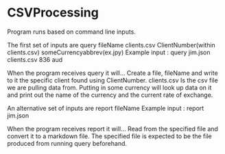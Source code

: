 # CSVProcessing

Program runs based on command line inputs.

The first set of inputs are
query fileName clients.csv ClientNumber(within clients.csv) someCurrencyabbrev(ex.jpy)
  Example input :
    query jim.json clients.csv 836 aud
    
   When the program receives query it will...
   Create a file, fileName and write to it the specific client found using ClientNumber.
   clients.csv Is the csv file we are pulling data from.
   Putting in some currency will look up data on it and print out the name of the currency and the current rate of exchange.
   
An alternative set of inputs are
report fileName
  Example input :
    report jim.json
    
   When the program receives report it will...
   Read from the specified file and convert it to a markdown file.
   The specified file is expected to be the file produced from running query beforehand.
